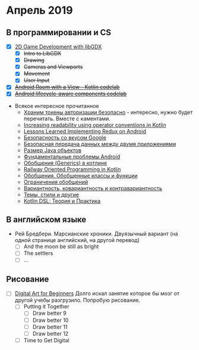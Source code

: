 # Апрель 2019
## В программировании и CS
 - [x] [2D Game Development with libGDX](https://www.udacity.com/course/2d-game-development-with-libgdx--ud405)
   - [x] ~~Intro to LibGDX~~
   - [x] ~~Drawing~~
   - [x] ~~Cameras and Viewports~~
   - [x] ~~Movement~~
   - [x] ~~User Input~~

 - [x] ~~[Android Room with a View - Kotlin codelab](https://codelabs.developers.google.com/codelabs/android-room-with-a-view-kotlin/index.html?index=..%2F..index#0)~~
 - [x] ~~[Android lifecycle-aware components codelab](https://codelabs.developers.google.com/codelabs/android-lifecycles/#0)~~

 - Всякое интересное прочитанное
   - [Храним токены авторизации безопасно](https://habr.com/ru/post/423753/) - интересно, нужно будет перечитать. Вместе с каментами.
   - [Increasing readability using operator conventions in Kotlin](https://proandroiddev.com/increasing-readability-using-operator-conventions-in-kotlin-d518541f4c0a)
   - [Lessons Learned Implementing Redux on Android](https://hackernoon.com/lessons-learned-implementing-redux-on-android-cba1bed40c41)
   - [Безопасность со вкусом Google](https://habr.com/ru/company/redmadrobot/blog/452252/)
   - [Безопасная передача данных между двумя приложениями](https://habr.com/ru/company/tinkoff/blog/448198/)
   - [Размер Java объектов](https://habr.com/ru/post/134102/)
   - [Фундаментальные проблемы Android](http://javanese.online/%D1%81%D1%82%D0%B0%D1%82%D1%8C%D0%B8/%D1%84%D1%83%D0%BD%D0%B4%D0%B0%D0%BC%D0%B5%D0%BD%D1%82%D0%B0%D0%BB%D1%8C%D0%BD%D1%8B%D0%B5_%D0%BF%D1%80%D0%BE%D0%B1%D0%BB%D0%B5%D0%BC%D1%8B_android)
   - [Обобщения (Generics) в котлине](https://kotlinlang.ru/docs/reference/generics.html)
   - [Railway Oriented Programming in Kotlin](https://proandroiddev.com/railway-oriented-programming-in-kotlin-f1bceed399e5)
   - [Обобщения. Обобщенные классы и функции](https://metanit.com/java/kotlin/6.1.php)
   - [Ограничения обобщений](https://metanit.com/java/kotlin/6.2.php)
   - [Вариантность, ковариантность и контравариантность](https://metanit.com/java/kotlin/6.3.php)
   - [Темы, стили и другие](https://habr.com/ru/post/453812/)
   - [Kotlin DSL: Теория и Практика](https://habr.com/ru/company/haulmont/blog/341402/)
 
## В английском языке
- Рей Бредбери. Марсианские хроники. Двуязычный вариант (на одной странице английский, на другой перевод)
  - [ ] And the moon be still as bright
  - [ ] The settlers
  - [ ] ...

## Рисование
- [ ] [Digital Art for Beginners](https://www.udemy.com/digital-art-101-from-beginner-to-pro) Долго искал занятие которое бы мозг от другой учебы разгрузило. Попробую рисование.
  - [ ] Putting it Together
    - [ ] Draw better 9
    - [ ] Draw better 10
    - [ ] Draw better 11
    - [ ] Draw better 12
  - [ ] Time to Get Digital